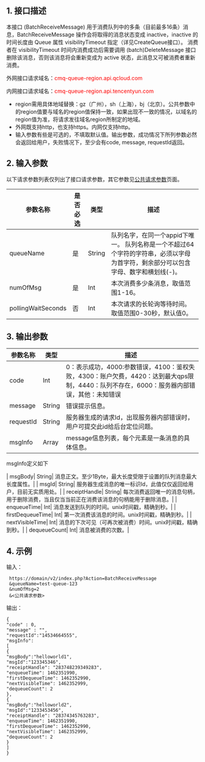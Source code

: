 ## 1. 接口描述

本接口 (BatchReceiveMessage) 用于消费队列中的多条（目前最多16条）消息，BatchReceiveMessage 操作会将取得的消息状态变成 inactive，inactive 的时间长度由 Queue 属性 visibilityTimeout 指定（详见CreateQueue接口）。 消费者在 visibilityTimeout 时间内消费成功后需要调用 (batch)DeleteMessage 接口删除该消息，否则该消息将会重新变成为 active 状态，此消息又可被消费者重新消费。

外网接口请求域名：<font style="color:red">cmq-queue-region.api.qcloud.com</font>

内网接口请求域名：<font style="color:red">cmq-queue-region.api.tencentyun.com</font>

* region需用具体地域替换：gz（广州），sh（上海），bj（北京）。公共参数中的region值要与域名的region值保持一致，如果出现不一致的情况，以域名的region值为准，将请求发往域名region所制定的地域。
* 外网既支持http，也支持https。内网仅支持http。
* 输入参数有些是可选的，不填取默认值。输出参数，成功情况下所列参数必然会返回给用户，失败情况下，至少会有code, message, requestId返回。


## 2. 输入参数

以下请求参数列表仅列出了接口请求参数，其它参数见[公共请求参数](https://www.qcloud.com/doc/api/229/1230)页面。

| 参数名称 | 是否必选  | 类型 | 描述 |
|---------|---------|---------|---------|
| queueName| 是| String| 队列名字，在同一个appid下唯一。 队列名称是一个不超过64个字符的字符串，必须以字母为首字符，剩余部分可以包含字母、数字和横划线(-)。|
| numOfMsg| 是| Int| 本次消费多少条消息，取值范围1-16。|
| pollingWaitSeconds| 否| Int| 本次请求的长轮询等待时间。取值范围0-30秒，默认值0。|


## 3. 输出参数

| 参数名称 | 类型 | 描述 |
|---------|---------|---------|
| code | Int | 0：表示成功，4000:参数错误，4100：鉴权失败，4300：账户欠费，4420：达到最大qps限制，4440：队列不存在，6000：服务器内部错误，其他：未知错误|
| message | String | 错误提示信息。|
| requestId| String| 服务器生成的请求Id，出现服务器内部错误时，用户可提交此id给后台定位问题。|
| msgInfo| Array| message信息列表，每个元素是一条消息的具体信息。|

msgInfo定义如下

| msgBody| String| 消息正文。至少1Byte，最大长度受限于设置的队列消息最大长度属性。|
| msgId| String| 服务器生成消息的唯一标识Id，此值仅仅返回给用户，目前无实质用处。|
| receiptHandle| String| 每次消费返回唯一的消息句柄，用于删除消费，当且仅当当前正在消费该消息的句柄能用于删除消息。|
| enqueueTime| Int| 消息发送到队列的时间。unix时间戳，精确到秒。|
| firstDequeueTime| Int| 第一次消费该消息的时间。unix时间戳，精确到秒。|
| nextVisibleTime| Int| 消息的下次可见（可再次被消费）时间。unix时间戳，精确到秒。|
| dequeueCount| Int| 消息被消费的次数。|


## 4. 示例

输入：

```
 https://domain/v2/index.php?Action=BatchReceiveMessage
 &queueName=test-queue-123
 &numOfMsg=2
 &<公共请求参数>
```

输出：

```
{
"code" : 0,
"message" : "",
"requestId":"14534664555",
"msgInfo":
[
{
"msgBody":"helloworld1",
"msgId":"123345346",
"receiptHandle": "283748239349283",
"enqueueTime": 1462351990,
"firstDequeueTime": 1462352990,
"nextVisibleTime": 1462352999,
"dequeueCount": 2
},
{
"msgBody":"helloworld2",
"msgId":"1233453456",
"receiptHandle": "28374345763283",
"enqueueTime": 1462351990,
"firstDequeueTime": 1462352990,
"nextVisibleTime": 1462352999,
"dequeueCount": 2
}
]
}
```






